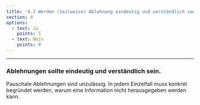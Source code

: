 ```yaml
---
title: '4.2 Werden (teilweise) Ablehnung eindeutig und verständlich sowie konkret auf den Einzelfall bezogen begründet?'
section: 4
options:
  - text: Ja
    points: 5
  - text: Nein
    points: 0
---
```


---

### Ablehnungen sollte eindeutig und verständlich sein.

Pauschale Ablehnungen sind unzulässig. In jedem Einzelfall muss konkret begründet werden, warum eine Information nicht herausgegeben werden kann.
